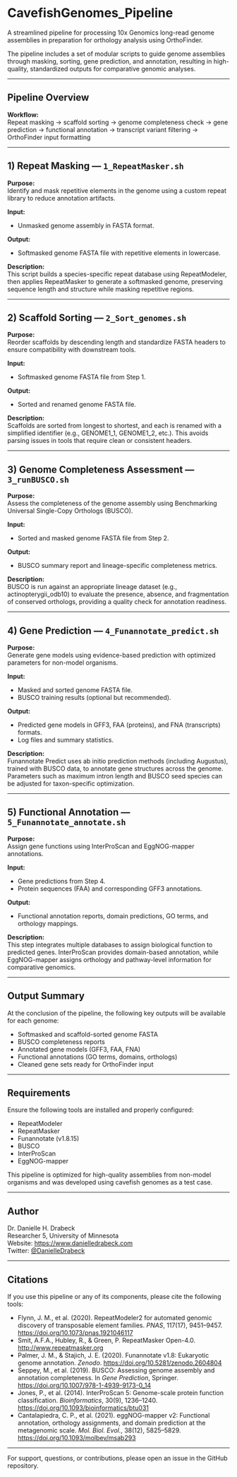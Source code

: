 # CavefishGenomes_Pipeline

A streamlined pipeline for processing 10x Genomics long-read genome assemblies in preparation for orthology analysis using OrthoFinder.

The pipeline includes a set of modular scripts to guide genome assemblies through masking, sorting, gene prediction, and annotation, resulting in high-quality, standardized outputs for comparative genomic analyses.

---

## Pipeline Overview

**Workflow:**  
Repeat masking → scaffold sorting → genome completeness check → gene prediction → functional annotation → transcript variant filtering → OrthoFinder input formatting

---

## 1) Repeat Masking — `1_RepeatMasker.sh`

**Purpose:**  
Identify and mask repetitive elements in the genome using a custom repeat library to reduce annotation artifacts.

**Input:**  
- Unmasked genome assembly in FASTA format.

**Output:**  
- Softmasked genome FASTA file with repetitive elements in lowercase.

**Description:**  
This script builds a species-specific repeat database using RepeatModeler, then applies RepeatMasker to generate a softmasked genome, preserving sequence length and structure while masking repetitive regions.

---

## 2) Scaffold Sorting — `2_Sort_genomes.sh`

**Purpose:**  
Reorder scaffolds by descending length and standardize FASTA headers to ensure compatibility with downstream tools.

**Input:**  
- Softmasked genome FASTA file from Step 1.

**Output:**  
- Sorted and renamed genome FASTA file.

**Description:**  
Scaffolds are sorted from longest to shortest, and each is renamed with a simplified identifier (e.g., GENOME1_1, GENOME1_2, etc.). This avoids parsing issues in tools that require clean or consistent headers.

---

## 3) Genome Completeness Assessment — `3_runBUSCO.sh`

**Purpose:**  
Assess the completeness of the genome assembly using Benchmarking Universal Single-Copy Orthologs (BUSCO).

**Input:**  
- Sorted and masked genome FASTA file from Step 2.

**Output:**  
- BUSCO summary report and lineage-specific completeness metrics.

**Description:**  
BUSCO is run against an appropriate lineage dataset (e.g., actinopterygii_odb10) to evaluate the presence, absence, and fragmentation of conserved orthologs, providing a quality check for annotation readiness.

---

## 4) Gene Prediction — `4_Funannotate_predict.sh`

**Purpose:**  
Generate gene models using evidence-based prediction with optimized parameters for non-model organisms.

**Input:**  
- Masked and sorted genome FASTA file.  
- BUSCO training results (optional but recommended).  

**Output:**  
- Predicted gene models in GFF3, FAA (proteins), and FNA (transcripts) formats.  
- Log files and summary statistics.

**Description:**  
Funannotate Predict uses ab initio prediction methods (including Augustus), trained with BUSCO data, to annotate gene structures across the genome. Parameters such as maximum intron length and BUSCO seed species can be adjusted for taxon-specific optimization.

---

## 5) Functional Annotation — `5_Funannotate_annotate.sh`

**Purpose:**  
Assign gene functions using InterProScan and EggNOG-mapper annotations.

**Input:**  
- Gene predictions from Step 4.  
- Protein sequences (FAA) and corresponding GFF3 annotations.

**Output:**  
- Functional annotation reports, domain predictions, GO terms, and orthology mappings.

**Description:**  
This step integrates multiple databases to assign biological function to predicted genes. InterProScan provides domain-based annotation, while EggNOG-mapper assigns orthology and pathway-level information for comparative genomics.

---

## Output Summary

At the conclusion of the pipeline, the following key outputs will be available for each genome:

- Softmasked and scaffold-sorted genome FASTA  
- BUSCO completeness reports  
- Annotated gene models (GFF3, FAA, FNA)  
- Functional annotations (GO terms, domains, orthologs)  
- Cleaned gene sets ready for OrthoFinder input  

---

## Requirements

Ensure the following tools are installed and properly configured:

- RepeatModeler  
- RepeatMasker  
- Funannotate (v1.8.15)  
- BUSCO  
- InterProScan  
- EggNOG-mapper  

This pipeline is optimized for high-quality assemblies from non-model organisms and was developed using cavefish genomes as a test case.

---

## Author

Dr. Danielle H. Drabeck  
Researcher 5, University of Minnesota  
Website: https://www.danielledrabeck.com  
Twitter: [@DanielleDrabeck](https://twitter.com/DanielleDrabeck)

---

## Citations

If you use this pipeline or any of its components, please cite the following tools:

- Flynn, J. M., et al. (2020). RepeatModeler2 for automated genomic discovery of transposable element families. *PNAS*, 117(17), 9451–9457. https://doi.org/10.1073/pnas.1921046117  
- Smit, A.F.A., Hubley, R., & Green, P. RepeatMasker Open-4.0. http://www.repeatmasker.org  
- Palmer, J. M., & Stajich, J. E. (2020). Funannotate v1.8: Eukaryotic genome annotation. *Zenodo*. https://doi.org/10.5281/zenodo.2604804  
- Seppey, M., et al. (2019). BUSCO: Assessing genome assembly and annotation completeness. In *Gene Prediction*, Springer. https://doi.org/10.1007/978-1-4939-9173-0_14  
- Jones, P., et al. (2014). InterProScan 5: Genome-scale protein function classification. *Bioinformatics*, 30(9), 1236–1240. https://doi.org/10.1093/bioinformatics/btu031  
- Cantalapiedra, C. P., et al. (2021). eggNOG-mapper v2: Functional annotation, orthology assignments, and domain prediction at the metagenomic scale. *Mol. Biol. Evol.*, 38(12), 5825–5829. https://doi.org/10.1093/molbev/msab293

---

For support, questions, or contributions, please open an issue in the GitHub repository.

